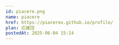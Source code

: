 ```yaml
---
id: piacere.png
name: piacere
href: https://piacerex.github.io/profile/
plan: 応援団
postedAt: 2025-06-04 15:14
---
```

